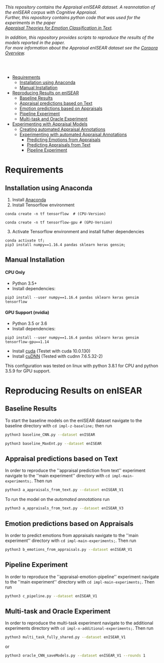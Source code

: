 *This repository contains the Appraisal enISEAR dataset. A reannotation of the enISEAR corpus with Cognitive Appraisal.*  
*Further, this repository contains python code that was used for the experiments in the paper*  
*[Appraisal Theories for Emotion Classification in Text](https://arxiv.org/abs/2003.14155).*  

*In addition, this repository provides scripts to reproduce the results of the models reported in the paper.*  
*For more information about the Appraisal enISEAR dataset see the [Corpora Overview](corpora).*

<br>
<br>

- [Requirements](#requirements)
  * [Installation using Anaconda](#installation-using-anaconda)
  * [Manual Installation](#manual-installation)
- [Reproducing Results on enISEAR](#reproducing-results-on-enisear)
  * [Baseline Results](#baseline-results)
  * [Appraisal predictions based on Text](#appraisal-predictions-based-on-text)
  * [Emotion predictions based on Appraisals](#emotion-predictions-based-on-appraisals)
  * [Pipeline Experiment](#pipeline-experiment)
  * [Multi-task and Oracle Experiment](#multi-task-and-oracle-experiment)
- [Experimenting with Appraisal Models](#experimenting-with-appraisal-models)
  * [Creating automated Appraisal Annotations](#creating-automated-appraisal-annotations)
  * [Experimenting with automated Appraisal Annotations](#experimenting-with-automated-appraisal-annotations)
    + [Predicting Emotions from Appraisals](#predicting-emotions-from-appraisals)
    + [Predicting Appraisals from Text](#predicting-appraisals-from-text)
    + [Pipeline Experiment](#pipeline-experiment-1)

# Requirements

## Installation using Anaconda
1. Install [Anaconda](https://docs.anaconda.com/anaconda/install/)
2. Install Tensorflow environment

  ```
  conda create -n tf tensorflow  # (CPU-Version)
  ```

  ```
  conda create -n tf tensorflow-gpu # (GPU-Version)
  ```

3. Activate Tensorflow environment and install futher dependencies

  ```
  conda activate tf;
  pip3 install numpy==1.16.4 pandas sklearn keras gensim;
  ```

## Manual Installation

#### CPU Only
* Python 3.5+
* Install dependencies:
```
pip3 install --user numpy==1.16.4 pandas sklearn keras gensim tensorflow
```

#### GPU Support (nvidia)
* Python 3.5 or 3.6
* Install dependencies:
```
pip3 install --user numpy==1.16.4 pandas sklearn keras gensim tensorflow-gpu==1.14
```

* Install [cuda](https://developer.nvidia.com/cuda-downloads 'https://developer.nvidia.com/cuda-downloads') (Testet with cuda 10.0.130)
* Install [cuDNN](https://developer.nvidia.com/cudnn 'https://developer.nvidia.com/cudnn') (Tested with cudnn 7.6.5.32-2)

This configuration was tested on linux with python 3.8.1 for CPU and python 3.5.9 for GPU support.


# Reproducing Results on enISEAR

## Baseline Results
To start the baseline models on the enISEAR dataset navigate to the baseline directory with `cd impl-z-baseline;` then run
```bash
python3 baseline_CNN.py --dataset enISEAR
```
```bash
python3 baseline_MaxEnt.py --dataset enISEAR
```

## Appraisal predictions based on Text
In order to reproduce the ''appraisal prediction from text'' experiment navigate to the ''main experiment'' directory with `cd impl-main-experiments;`. Then run
```bash
python3 a_appraisals_from_text.py --dataset enISEAR_V1
```

To run the model on the *automated annotations* run
```bash
python3 a_appraisals_from_text.py --dataset enISEAR_V3
```

## Emotion predictions based on Appraisals
In order to predict emotions from appraisals navigate to the ''main experiment'' directory with `cd impl-main-experiments;`. Then run
```bash
python3 b_emotions_from_appraisals.py --dataset enISEAR_V1
```

## Pipeline Experiment
In order to reproduce the ''appraisal-emotion-pipeline'' experiment navigate to the ''main experiment'' directory with `cd impl-main-experiments;`. Then run
```bash
python3 c_pipeline.py --dataset enISEAR_V1
```

## Multi-task and Oracle Experiment
In order to reproduce the multi-task experiment navigate to the additional experiments directory with `cd impl-x-additional-experiments;`. Then run
```bash
python3 multi_task_fully_shared.py --dataset enISEAR_V1
```
or
```bash
python3 oracle_CNN_saveModels.py --dataset enISEAR_V1 --rounds 1
```

